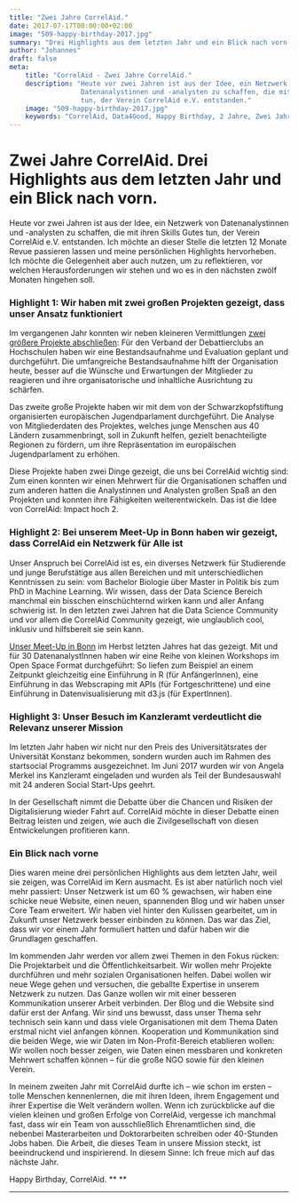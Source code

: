 ```yaml
---
title: "Zwei Jahre CorrelAid."
date: 2017-07-17T00:00:00+02:00
image: "509-happy-birthday-2017.jpg"
summary: "Drei Highlights aus dem letzten Jahr und ein Blick nach vorn."
author: "Johannes"
draft: false
meta:
    title: "CorrelAid - Zwei Jahre CorrelAid."
    description: "Heute vor zwei Jahren ist aus der Idee, ein Netzwerk von
                  Datenanalystinnen und -analysten zu schaffen, die mit ihren Skills Gutes
                  tun, der Verein CorrelAid e.V. entstanden."
    image: "509-happy-birthday-2017.jpg"
    keywords: "CorrelAid, Data4Good, Happy Birthday, 2 Jahre, Zwei Jahre"
---
```



Zwei Jahre CorrelAid. Drei Highlights aus dem letzten Jahr und ein Blick nach vorn.
===================================================================================

Heute vor zwei Jahren ist aus der Idee, ein Netzwerk von
Datenanalystinnen und -analysten zu schaffen, die mit ihren Skills Gutes
tun, der Verein CorrelAid e.V. entstanden. Ich möchte an dieser Stelle
die letzten 12 Monate Revue passieren lassen und meine persönlichen
Highlights hervorheben. Ich möchte die Gelegenheit aber auch nutzen, um
zu reflektieren, vor welchen Herausforderungen wir stehen und wo es in
den nächsten zwölf Monaten hingehen soll.

### Highlight 1: Wir haben mit zwei großen Projekten gezeigt, dass unser Ansatz funktioniert

Im vergangenen Jahr konnten wir neben kleineren Vermittlungen [zwei
größere Projekte
abschließen](https://correlaid.org/blog/posts/overview-projektarbeit):
Für den Verband der Debattierclubs an Hochschulen haben wir eine
Bestandsaufnahme und Evaluation geplant und durchgeführt. Die
umfangreiche Bestandsaufnahme hilft der Organisation heute, besser auf
die Wünsche und Erwartungen der Mitglieder zu reagieren und ihre
organisatorische und inhaltliche Ausrichtung zu schärfen.

Das zweite große Projekte haben wir mit dem von der Schwarzkopfstiftung
organisierten europäischen Jugendparlament durchgeführt. Die Analyse von
Mitgliederdaten des Projektes, welches junge Menschen aus 40 Ländern
zusammenbringt, soll in Zukunft helfen, gezielt benachteiligte Regionen
zu fördern, um ihre Repräsentation im europäischen Jugendparlament zu
erhöhen.

Diese Projekte haben zwei Dinge gezeigt, die uns bei CorrelAid wichtig
sind: Zum einen konnten wir einen Mehrwert für die Organisationen
schaffen und zum anderen hatten die Analystinnen und Analysten großen
Spaß an den Projekten und konnten ihre Fähigkeiten weiterentwickeln. Das
ist die Idee von CorrelAid: Impact hoch 2.

### Highlight 2: Bei unserem Meet-Up in Bonn haben wir gezeigt, dass CorrelAid ein Netzwerk für Alle ist

Unser Anspruch bei CorrelAid ist es, ein diverses Netzwerk für
Studierende und junge Berufstätige aus allen Bereichen und mit
unterschiedlichen Kenntnissen zu sein: vom Bachelor Biologie über Master
in Politik bis zum PhD in Machine Learning. Wir wissen, dass der Data
Science Bereich manchmal ein bisschen einschüchternd wirken kann und
aller Anfang schwierig ist. In den letzten zwei Jahren hat die Data
Science Community und vor allem die CorrelAid Community gezeigt, wie
unglaublich cool, inklusiv und hilfsbereit sie sein kann.

[Unser Meet-Up in Bonn](https://correlaid.org/blog/posts/meetup-bonn) im
Herbst letzten Jahres hat das gezeigt. Mit und für 30 DatenanalystInnen
haben wir eine Reihe von kleinen Workshops im Open Space Format
durchgeführt: So liefen zum Beispiel an einem Zeitpunkt gleichzeitig
eine Einführung in R (für AnfängerInnen), eine Einführung in das
Webscraping mit APIs (für Fortgeschrittene) und eine Einführung in
Datenvisualisierung mit d3.js (für ExpertInnen).

### Highlight 3: Unser Besuch im Kanzleramt verdeutlicht die Relevanz unserer Mission

Im letzten Jahr haben wir nicht nur den Preis des Universitätsrates der
Universität Konstanz bekommen, sondern wurden auch im Rahmen des
startsocial Programms ausgezeichnet. Im Juni 2017 wurden wir von Angela
Merkel ins Kanzleramt eingeladen und wurden als Teil der Bundesauswahl
mit 24 anderen Social Start-Ups geehrt.

In der Gesellschaft nimmt die Debatte über die Chancen und Risiken der
Digitalisierung wieder Fahrt auf. CorrelAid möchte in dieser Debatte
einen Beitrag leisten und zeigen, wie auch die Zivilgesellschaft von
diesen Entwickelungen profitieren kann.

### Ein Blick nach vorne

Dies waren meine drei persönlichen Highlights aus dem letzten Jahr, weil
sie zeigen, was CorrelAid im Kern ausmacht. Es ist aber natürlich noch
viel mehr passiert: Unser Netzwerk ist um 60 % gewachsen, wir haben eine
schicke neue Website, einen neuen, spannenden Blog und wir haben unser
Core Team erweitert. Wir haben viel hinter den Kulissen gearbeitet, um
in Zukunft unser Netzwerk besser einbinden zu können. Das war das Ziel,
dass wir vor einem Jahr formuliert hatten und dafür haben wir die
Grundlagen geschaffen.

Im kommenden Jahr werden vor allem zwei Themen in den Fokus rücken: Die
Projektarbeit und die Öffentlichkeitsarbeit. Wir wollen mehr Projekte
durchführen und mehr sozialen Organisationen helfen. Dabei wollen wir
neue Wege gehen und versuchen, die geballte Expertise in unserem
Netzwerk zu nutzen. Das Ganze wollen wir mit einer besseren
Kommunikation unserer Arbeit verbinden. Der Blog und die Website sind
dafür erst der Anfang. Wir sind uns bewusst, dass unser Thema sehr
technisch sein kann und dass viele Organisationen mit dem Thema Daten
erstmal nicht viel anfangen können. Kooperation und Kommunikation sind
die beiden Wege, wie wir Daten im Non-Profit-Bereich etablieren wollen:
Wir wollen noch besser zeigen, wie Daten einen messbaren und konkreten
Mehrwert schaffen können – für die große NGO sowie für den kleinen
Verein.

In meinem zweiten Jahr mit CorrelAid durfte ich – wie schon im ersten –
tolle Menschen kennenlernen, die mit ihren Ideen, ihrem Engagement und
ihrer Expertise die Welt verändern wollen. Wenn ich zurückblicke auf die
vielen kleinen und großen Erfolge von CorrelAid, vergesse ich manchmal
fast, dass wir ein Team von ausschließlich Ehrenamtlichen sind, die
nebenbei Masterarbeiten und Doktorarbeiten schreiben oder 40-Stunden
Jobs haben. Die Arbeit, die dieses Team in unsere Mission steckt, ist
beeindruckend und inspirierend. In diesem Sinne: Ich freue mich auf das
nächste Jahr.

Happy Birthday, CorrelAid. ** **

------------------------------------------------------------------------


